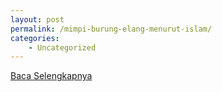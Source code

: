 ```yaml
---
layout: post
permalink: /mimpi-burung-elang-menurut-islam/
categories:
    - Uncategorized
---
```


[Baca Selengkapnya](/02)